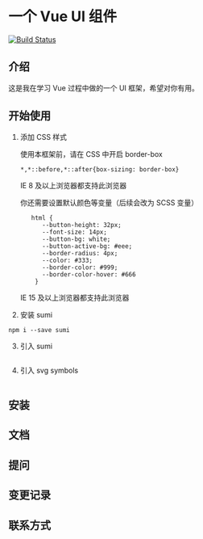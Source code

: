 # 一个 Vue UI 组件


 [![Build Status](https://travis-ci.org/sulimi/sumi-ui-vue2.svg?branch=main)](https://travis-ci.org/sulimi/sumi-ui-vue2)
## 介绍

这是我在学习 Vue 过程中做的一个 UI 框架，希望对你有用。

## 开始使用

1. 添加 CSS 样式

    使用本框架前，请在 CSS 中开启 border-box
    
    ```
    *,*::before,*::after{box-sizing: border-box}
    ```
    IE 8 及以上浏览器都支持此浏览器
    
    
    你还需要设置默认颜色等变量（后续会改为 SCSS 变量）
    ```
       html {
          --button-height: 32px;
          --font-size: 14px;
          --button-bg: white;
          --button-active-bg: #eee;
          --border-radius: 4px;
          --color: #333;
          --border-color: #999;
          --border-color-hover: #666
        }
    ```
    IE 15 及以上浏览器都支持此浏览器
    
2. 安装 sumi

```
npm i --save sumi
```
3. 引入 sumi

```

```

4. 引入 svg symbols

```

```

## 安装

## 文档

## 提问

## 变更记录

## 联系方式


